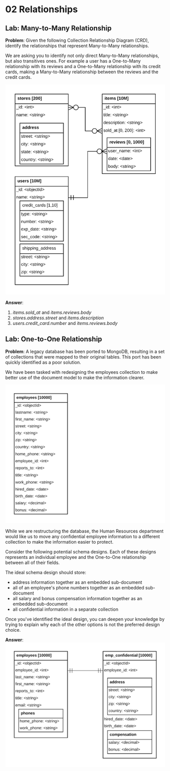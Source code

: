# 02 Relationships

## Lab: Many-to-Many Relationship
**Problem**:
Given the following Collection Relationship Diagram (CRD), identify the relationships that represent Many-to-Many relationships.

We are asking you to identify not only direct Many-to-Many relationships, but also transitives ones. For example a user has a One-to-Many relationship with its reviews and a One-to-Many relationship with its credit cards, making a Many-to-Many relationship between the reviews and the credit cards.

![lab-many-to-many](../m320-data-modeling/images/lab-many-to-many.png)

**Answer**: 
1. *items.sold_at* and *items.reviews.body*
2. *stores.address.street* and *items.description*
3. *users.credit_card.number* and *items.reviews.body*

## Lab: One-to-One Relationship
**Problem**:
A legacy database has been ported to MongoDB, resulting in a set of collections that were mapped to their original tables. This port has been quickly identified as a poor solution.

We have been tasked with redesigning the employees collection to make better use of the document model to make the information clearer.

![lab-one-to-one](images/lab-one-to-one.png)

While we are restructuring the database, the Human Resources department would like us to move any confidential employee information to a different collection to make the information easier to protect.

Consider the following potential schema designs. Each of these designs represents an individual employee and the One-to-One relationship between all of their fields.

The ideal schema design should store:
- address information together as an embedded sub-document
- all of an employee's phone numbers together as an embedded sub-document
- all salary and bonus compensation information together as an embedded sub-document
- all confidential information in a separate collection
  
Once you've identified the ideal design, you can deepen your knowledge by trying to explain why each of the other options is not the preferred design choice.

**Answer**: 
![lab-one-to-one-answer](images/lab-one-to-one-answer.png)
